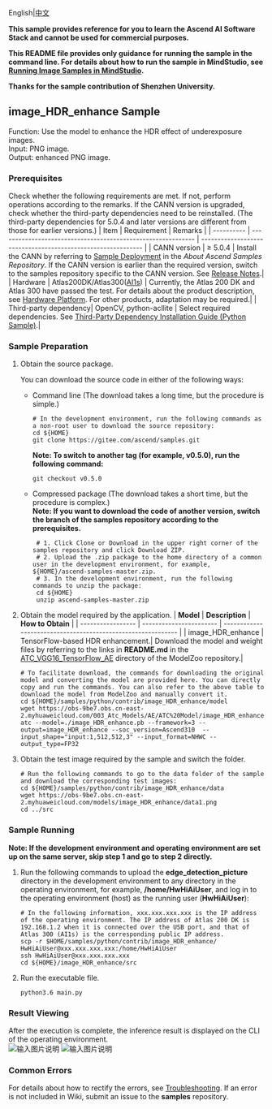 English|[中文](README_CN.md)

**This sample provides reference for you to learn the Ascend AI Software Stack and cannot be used for commercial purposes.**

**This README file provides only guidance for running the sample in the command line. For details about how to run the sample in MindStudio, see [Running Image Samples in MindStudio](https://gitee.com/ascend/samples/wikis/Running%20Image%20Samples%20in%20MindStudio?sort_id=3736297).**

**Thanks for the sample contribution of Shenzhen University.**

## image_HDR_enhance Sample

Function: Use the model to enhance the HDR effect of underexposure images.   
Input: PNG image.    
Output: enhanced PNG image.

### Prerequisites
Check whether the following requirements are met. If not, perform operations according to the remarks. If the CANN version is upgraded, check whether the third-party dependencies need to be reinstalled. (The third-party dependencies for 5.0.4 and later versions are different from those for earlier versions.)
| Item      | Requirement                                                        | Remarks                                                        |
| ---------- | ------------------------------------------------------------ | ------------------------------------------------------------ |
| CANN version  | ≥ 5.0.4                                                    | Install the CANN by referring to [Sample Deployment](https://gitee.com/ascend/samples#%E5%AE%89%E8%A3%85) in the *About Ascend Samples Repository*. If the CANN version is earlier than the required version, switch to the samples repository specific to the CANN version. See [Release Notes](https://gitee.com/ascend/samples/blob/master/README.md).|
| Hardware  | Atlas200DK/Atlas300([AI1s](https://support.huaweicloud.com/en-us/productdesc-ecs/ecs_01_0047.html#ecs_01_0047__section78423209366)) | Currently, the Atlas 200 DK and Atlas 300 have passed the test. For details about the product description, see [Hardware Platform](https://ascend.huawei.com/en/#/hardware/product). For other products, adaptation may be required.|
| Third-party dependency| OpenCV, python-acllite                                      | Select required dependencies. See [Third-Party Dependency Installation Guide (Python Sample)](https://gitee.com/ascend/samples/tree/master/python/environment).|

### Sample Preparation

1. Obtain the source package.

   You can download the source code in either of the following ways:  
    - Command line (The download takes a long time, but the procedure is simple.)
       ```    
       # In the development environment, run the following commands as a non-root user to download the source repository:   
       cd ${HOME}     
       git clone https://gitee.com/ascend/samples.git
       ```
       **Note: To switch to another tag (for example, v0.5.0), run the following command:**
       ```
       git checkout v0.5.0
       ```
    - Compressed package (The download takes a short time, but the procedure is complex.)  
       **Note: If you want to download the code of another version, switch the branch of the samples repository according to the prerequisites.**  
       ``` 
        # 1. Click Clone or Download in the upper right corner of the samples repository and click Download ZIP.   
        # 2. Upload the .zip package to the home directory of a common user in the development environment, for example, ${HOME}/ascend-samples-master.zip.    
        # 3. In the development environment, run the following commands to unzip the package:    
        cd ${HOME}    
        unzip ascend-samples-master.zip
       ```

2. Obtain the model required by the application.
    | **Model**     | **Description**           | **How to Obtain**                                            |
    | ----------------- | ----------------------- | ------------------------------------------------------------ |
    | image_HDR_enhance | TensorFlow-based HDR enhancement.| Download the model and weight files by referring to the links in **README.md** in the [ATC_VGG16_TensorFlow_AE](https://gitee.com/ascend/ModelZoo-TensorFlow/tree/master/TensorFlow/contrib/cv/image_HDR_enhance/ATC_VGG16_TensorFlow_AE) directory of the ModelZoo repository.|
    ```
    # To facilitate download, the commands for downloading the original model and converting the model are provided here. You can directly copy and run the commands. You can also refer to the above table to download the model from ModelZoo and manually convert it.    
    cd ${HOME}/samples/python/contrib/image_HDR_enhance/model    
    wget https://obs-9be7.obs.cn-east-2.myhuaweicloud.com/003_Atc_Models/AE/ATC%20Model/image_HDR_enhance/image_HDR_enhance.pb   
    atc --model=./image_HDR_enhance.pb --framework=3 --output=image_HDR_enhance --soc_version=Ascend310  --input_shape="input:1,512,512,3" --input_format=NHWC --output_type=FP32
    ```
3. Obtain the test image required by the sample and switch the folder.
    ```
    # Run the following commands to go to the data folder of the sample and download the corresponding test images:
    cd ${HOME}/samples/python/contrib/image_HDR_enhance/data
    wget https://obs-9be7.obs.cn-east-2.myhuaweicloud.com/models/image_HDR_enhance/data1.png
    cd ../src
    ```

### Sample Running
**Note: If the development environment and operating environment are set up on the same server, skip step 1 and go to step 2 directly.**   
1. Run the following commands to upload the **edge_detection_picture** directory in the development environment to any directory in the operating environment, for example, **/home/HwHiAiUser**, and log in to the operating environment (host) as the running user (**HwHiAiUser**):
    ```
    # In the following information, xxx.xxx.xxx.xxx is the IP address of the operating environment. The IP address of Atlas 200 DK is 192.168.1.2 when it is connected over the USB port, and that of Atlas 300 (AI1s) is the corresponding public IP address.
    scp -r $HOME/samples/python/contrib/image_HDR_enhance/  HwHiAiUser@xxx.xxx.xxx.xxx:/home/HwHiAiUser
    ssh HwHiAiUser@xxx.xxx.xxx.xxx
    cd ${HOME}/image_HDR_enhance/src    
    ```
2. Run the executable file.
    ```
    python3.6 main.py
    ```

### Result Viewing
After the execution is complete, the inference result is displayed on the CLI of the operating environment.    
![输入图片说明](https://images.gitee.com/uploads/images/2021/1109/150638_2d471e4b_5400693.png "屏幕截图.png")
![输入图片说明](https://images.gitee.com/uploads/images/2021/1109/150627_b2f8f08e_5400693.png "屏幕截图.png")

### Common Errors
For details about how to rectify the errors, see [Troubleshooting](https://gitee.com/ascend/samples/wikis/%E5%B8%B8%E8%A7%81%E9%97%AE%E9%A2%98%E5%AE%9A%E4%BD%8D/%E4%BB%8B%E7%BB%8D). If an error is not included in Wiki, submit an issue to the **samples** repository.
